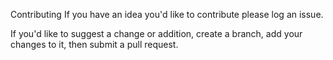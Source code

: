 Contributing
If you have an idea you'd like to contribute please log an issue.

If you'd like to suggest a change or addition, create a branch, add your changes to it, then submit a pull request.
